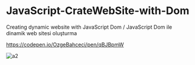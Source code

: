 # JavaScript-CrateWebSite-with-Dom

Creating dynamic website with JavaScript Dom / JavaScript Dom ile dinamik web sitesi oluşturma

https://codepen.io/OzgeBahceci/pen/qBJBpmW

![a2](https://user-images.githubusercontent.com/44605674/230426517-970c1556-d927-4a76-b87d-454c6c479ebc.png)
